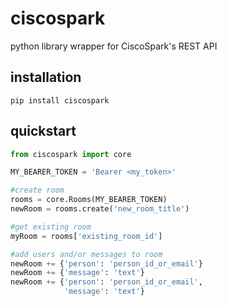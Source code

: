 # ciscospark
python library wrapper for CiscoSpark's REST API


## installation
```
pip install ciscospark
```

## quickstart
``` python
from ciscospark import core

MY_BEARER_TOKEN = 'Bearer <my_token>'

#create room
rooms = core.Rooms(MY_BEARER_TOKEN)
newRoom = rooms.create('new_room_title')

#get existing room
myRoom = rooms['existing_room_id']

#add users and/or messages to room
newRoom += {'person': 'person_id_or_email'}
newRoom += {'message': 'text'}
newRoom += {'person': 'person_id_or_email',
            'message': 'text'}
```
